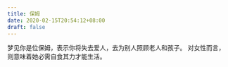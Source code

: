 ```yaml
---
title: 保姆
date: 2020-02-15T20:54:12+08:00
draft: false
---
```


梦见你是位保姆，表示你将失去爱人，去为别人照顾老人和孩子。
对女性而言，则意味着她必需自食其力才能生活。
